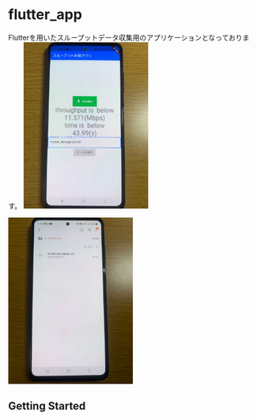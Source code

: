 # flutter_app
Flutterを用いたスループットデータ収集用のアプリケーションとなっております。
<img src="https://github.com/sanoyuuto/sano_flutter/blob/master/screen1.jpg" width="50%" />

<img src="https://github.com/sanoyuuto/sano_flutter/blob/master/screen2.jpg" width="50%" />

## Getting Started

